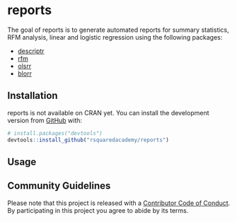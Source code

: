 
<!-- README.md is generated from README.Rmd. Please edit that file -->
reports
=======

The goal of reports is to generate automated reports for summary statistics, RFM analysis, linear and logistic regression using the following packages:

-   [descriptr](https://descriptr.rsquaredacademy.com)
-   [rfm](https://rfm.rsquaredacademy.com)
-   [olsrr](https://olsrr.rsquaredacademy.com)
-   [blorr](https://blorr.rsquaredacademy.com)

Installation
------------

reports is not available on CRAN yet. You can install the development version from [GitHub](https://github.com/) with:

``` r
# install.packages("devtools")
devtools::install_github("rsquaredacademy/reports")
```

Usage
-----

Community Guidelines
--------------------

Please note that this project is released with a [Contributor Code of Conduct](CODE_OF_CONDUCT.md). By participating in this project you agree to abide by its terms.
